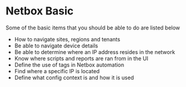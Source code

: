 # Netbox Basic

Some of the basic items that you should be able to do are listed below

- How to navigate sites, regions and tenants
- Be able to navigate device details
- Be able to determine where an IP address resides in the network
- Know where scripts and reports are ran from in the UI
- Define the use of tags in Netbox automation
- Find where a specific IP is located
- Define what config context is and how it is used
  